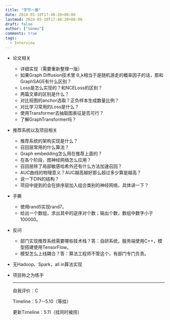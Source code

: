 ```yaml
---
title: "字节一面"
date: 2024-05-10T17:48:28+08:00
lastmod: 2024-05-10T17:48:28+08:00 
draft: false
author: ["Sanmu"] 
comments: true 
tags:
  - Interview            
---
```


- 论文相关

  - 详细实现（需要重新整理一版）
  - 如果Graph Diffusion技术里 &theta;_k相当于是随机游走的概率因子的话，那和GraphSAGE有什么区别？
  - Loss是怎么实现的？和NCELoss的区别？
  - 两篇文章的区别是什么？
  - 对比视图的anchor选取？正负样本生成数量比例？
  - 对比学习常用的Loss是什么？
  - 使用Transformer去抽取图表征是否可行？
  - 了解GraphTransformer吗？

- 推荐系统以及项目相关

  - 推荐系统的架构实现是什么？
  - 召回层常用的什么算法？
  - Graph embedding怎么用在推荐上面的？
  - 在各个阶段，图神经网络怎么应用？
  - 召回层除了局部敏感哈希外还有什么方法加速召回？
  - AUC曲线的物理意义？AUC越高越好那么超过多少算是越高？
  - 说一下DIN的结构？
  - 项目中提到的会在排序层加入组合类别的神经网络，具体讲一下？

- 手撕

  - 使用rand5实现rand7。
  - 给出一个数组，求出其中的逆序对个数；输出个数，数组中数字小于100000。

- 反问

  - 部门实现推荐系统需要哪些技术栈？答：自研系统，服务端使用C++，模型搭建使用TensorFlow。
  - 模型怎么上线耦合？答：算法工程师不管这个，有部门专门负责。

- 无Hadoop、Spark，all in算法实现

- 项目称之为练手

  ---

  自我评价：C

  Timeline：5.7--5.10（等挂）
  
  更新Timeline：5.11（挂同时被捞） 
